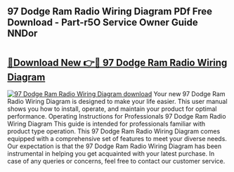 ## 97 Dodge Ram Radio Wiring Diagram PDf Free Download - Part-r5O Service Owner Guide NNDor

# <h2><a href="http://dfo0wm.blite.top/?on=97+Dodge+Ram+Radio+Wiring+Diagram">🔗Download New 👉🔴 97 Dodge Ram Radio Wiring Diagram</a></h2>

[![97 Dodge Ram Radio Wiring Diagram download](https://i.imgur.com/lujVjoI.png)](http://dfo0wm.blite.top/?on=97+Dodge+Ram+Radio+Wiring+Diagram)
Your new 97 Dodge Ram Radio Wiring Diagram is designed to make your life easier. This user manual shows you how to install, operate, and maintain your product for optimal performance. Operating Instructions for Professionals 97 Dodge Ram Radio Wiring Diagram This guide is intended for professionals familiar with product type operation. This 97 Dodge Ram Radio Wiring Diagram comes equipped with a comprehensive set of features to meet your diverse needs. Our expectation is that the 97 Dodge Ram Radio Wiring Diagram has been instrumental in helping you get acquainted with your latest purchase. In case of any queries or concerns, feel free to contact our customer service.
